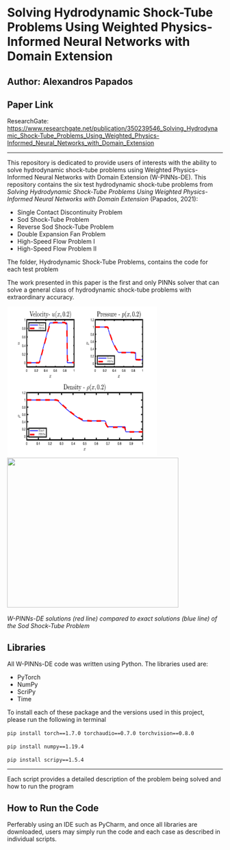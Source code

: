 # Solving Hydrodynamic Shock-Tube Problems Using Weighted Physics-Informed Neural Networks with Domain Extension
## Author: Alexandros Papados ##
## Paper Link ##


ResearchGate: https://www.researchgate.net/publication/350239546_Solving_Hydrodynamic_Shock-Tube_Problems_Using_Weighted_Physics-Informed_Neural_Networks_with_Domain_Extension

---------------------------------------------------------------------------------------------------------------------------------
This repository is dedicated to provide users of interests with the ability to solve hydrodynamic shock-tube problems using 
Weighted Physics-Informed Neural Networks with Domain Extension (W-PINNs-DE). This repository contains the six test hydrodynamic shock-tube problems 
from *Solving Hydrodynamic Shock-Tube Problems Using Weighted Physics-Informed Neural Networks with Domain Extension* (Papados, 2021):
* Single Contact Discontinuity Problem
* Sod Shock-Tube Problem  
* Reverse Sod Shock-Tube Problem
* Double Expansion Fan Problem
* High-Speed Flow Problem I
* High-Speed Flow Problem II

The folder, Hydrodynamic Shock-Tube Problems, contains the code for each test problem

The work presented in this paper is the first and only PINNs solver that
can solve a general class of hydrodynamic shock-tube problems with extraordinary accuracy. 

<img src=./Figures/Sod-rho-u-p.png width="350" height="350"/><img src=./Figures/L_u_PINNs.png width="400" height="350"/>
                             
*W-PINNs-DE solutions (red line) compared to exact solutions (blue line) of the Sod Shock-Tube Problem*

## Libraries ##
All W-PINNs-DE code was written using Python. The libraries used are:
* PyTorch 
* NumPy
* ScriPy
* Time

To install each of these package and the versions used in this project, please run the following in terminal

`pip install torch==1.7.0 torchaudio==0.7.0 torchvision==0.8.0`

 `pip install numpy==1.19.4`

 `pip install scripy==1.5.4`

---------------------------------------------------------------------------------------------------------------------------------
Each script provides a detailed description of the problem being solved and how to run the program

## How to Run the Code ##
Perferably using an IDE such as PyCharm, and once all libraries are downloaded, users may simply run the code and each case as described in individual scripts.
